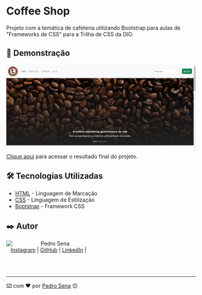 # Coffee Shop

Projeto com a temática de cafeteria utilizando Bootstrap para aulas de "Frameworks de CSS" para a Trilha de CSS da DIO.

## 🚀 Demonstração

![image](https://github.com/Senapedro/Coffe/blob/master/assets/images/Screenshot_1.png)
[Clique aqui](https://github.com/Senapedro/Coffe) para acessar o resultado final do projeto.

## 🛠️ Tecnologias Utilizadas

* [HTML](https://www.w3.org/html/) - Linguagem de Marcação
* [CSS](https://www.w3.org/Style/CSS/) - Linguagem de Estilização
* [Bootstrap](https://getbootstrap.com/) - Framework CSS

## ✒️ Autor
<p>
    <img align=left margin=10 width=80 src="https://avatars.githubusercontent.com/u/109443564?s=96&v=4"/>
    <p>&nbsp&nbsp&nbspPedro Sena<br>
    &nbsp&nbsp&nbsp<a href="http://instagram.com/phsenapereira">Instagram</a>&nbsp;|&nbsp;<a href="https://github.com/senapedro">GitHub</a>&nbsp;|&nbsp;<a href="https://www.linkedin.com/in/pedro-se/">LinkedIn</a>&nbsp;|&nbsp;</p>
</p>
<br/><br/>
<p>

---
⌨️ com ❤️ por [Pedro Sena](https://gist.github.com/Senapedro) 😊
